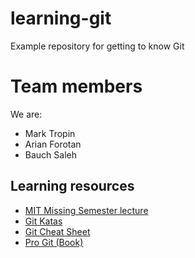 # learning-git
Example repository for getting to know Git

# Team members

We are:

* Mark Tropin
* Arian Forotan
* Bauch Saleh

## Learning resources

* [MIT Missing Semester lecture](https://missing.csail.mit.edu/2020/version-control/)
* [Git Katas](https://github.com/eficode-academy/git-katas)
* [Git Cheat Sheet](https://education.github.com/git-cheat-sheet-education.pdf)
* [Pro Git (Book)](https://git-scm.com/book/en/v2)
